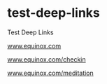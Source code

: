 # test-deep-links
Test Deep Links

www.equinox.com

www.equinox.com/checkin

www.equinox.com/meditation
